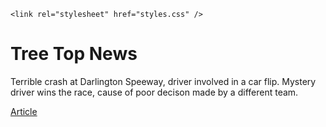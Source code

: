 <!DOCTYPE html>
<html>
  <head>
  
    <link rel="stylesheet" href="styles.css" />
  </head>
  <body>
      <h1 class="title">Tree Top News </h1>
      <p> Terrible crash at Darlington Speeway, driver involved in a car flip. Mystery driver wins the race, cause of 
      poor decison made by a different team.</p>
      <a href="https://onecompiler.com/html/42sp9uzpj">Article</a>
  </body>
</html>
